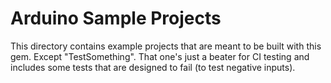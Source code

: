 Arduino Sample Projects
=======================

This directory contains example projects that are meant to be built with this gem.  Except "TestSomething". That one's just a beater for CI testing and includes some tests that are designed to fail (to test negative inputs).
